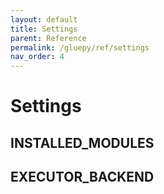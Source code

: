 ```yaml
---
layout: default
title: Settings
parent: Reference
permalink: /gluepy/ref/settings
nav_order: 4
---
```


# Settings

## INSTALLED_MODULES


## EXECUTOR_BACKEND
